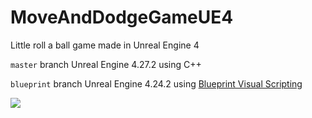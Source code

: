 # MoveAndDodgeGameUE4
Little roll a ball game made in Unreal Engine 4 

`master` branch Unreal Engine 4.27.2 using C++

`blueprint` branch Unreal Engine 4.24.2 using [Blueprint Visual Scripting](https://docs.unrealengine.com/4.27/en-US/ProgrammingAndScripting/Blueprints/)

![](https://i.imgur.com/eWb5cZc.png)